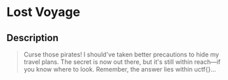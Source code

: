 # Lost Voyage
## Description
> Curse those pirates! I should've taken better precautions to hide my travel plans. The secret is now out there, but it's still within reach—if you know where to look. Remember, the answer lies within uctf{}...

 
